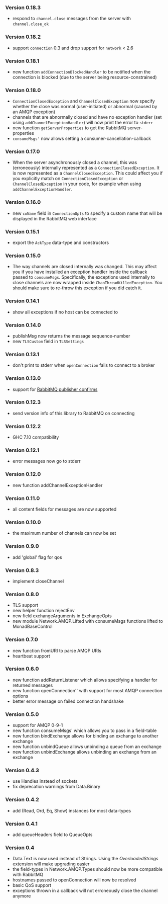 ### Version 0.18.3

* respond to `channel.close` messages from the server with `channel.close_ok`

### Version 0.18.2

* support `connection` 0.3 and drop support for `network` < 2.6

### Version 0.18.1

* new function `addConnectionBlockedHandler` to be notified when the connection is blocked (due to the server being resource-constrained)

### Version 0.18.0

* `ConnectionClosedException` and `ChannelClosedException` now specify whether the close was normal (user-initiated) or abnormal (caused by an AMQP exception)
* channels that are abnormally closed and have no exception handler (set using `addChannelExceptionHandler`) will now print the error to `stderr`
* new function `getServerProperties` to get the RabbitMQ server-properties
* `consumeMsgs'` now allows setting a consumer-cancellation-callback

### Version 0.17.0

* When the server asynchronously closed a channel, this was (erroneously) internally represented as a `ConnectionClosedException`. It is now represented as a `ChannelClosedException`. This could affect you if you explicitly match on `ConnectionClosedException` or `ChannelClosedException` in your code, for example when using `addChannelExceptionHandler`.

### Version 0.16.0

* new `coName` field in `ConnectionOpts` to specify a custom name that will be displayed in the RabbitMQ web interface

### Version 0.15.1

* export the `AckType` data-type and constructors

### Version 0.15.0

* The way channels are closed internally was changed. This may affect you if you have installed an exception handler inside the callback passed to `consumeMsgs`. Specifically, the exceptions used internally to close channels are now wrapped inside `ChanThreadKilledException`. You should make sure to re-throw this exception if you did catch it.

### Version 0.14.1

* show all exceptions if no host can be connected to

### Version 0.14.0

* publishMsg now returns the message sequence-number
* new `TLSCustom` field in `TLSSettings`

### Version 0.13.1

* don't print to stderr when `openConnection` fails to connect to a broker

### Version 0.13.0

* support for [RabbitMQ publisher confirms](http://www.rabbitmq.com/confirms.html)

### Version 0.12.3

* send version info of this library to RabbitMQ on connecting

### Version 0.12.2

* GHC 7.10 compatibility

### Version 0.12.1

* error messages now go to stderr

### Version 0.12.0

* new function addChannelExceptionHandler

### Version 0.11.0

* all content fields for messages are now supported

### Version 0.10.0

* the maximum number of channels can now be set

### Version 0.9.0

* add 'global' flag for qos

### Version 0.8.3

* implement closeChannel

### Version 0.8.0

* TLS support
* new helper function rejectEnv
* new field exchangeArguments in ExchangeOpts
* new module Network.AMQP.Lifted with consumeMsgs functions lifted to MonadBaseControl

### Version 0.7.0

* new function fromURI to parse AMQP URIs
* heartbeat support

### Version 0.6.0

* new function addReturnListener which allows specifying a handler for returned messages
* new function openConnection'' with support for most AMQP connection options
* better error message on failed connection handshake

### Version 0.5.0

* support for AMQP 0-9-1
* new function consumeMsgs' which allows you to pass in a field-table
* new function bindExchange allows for binding an exchange to another exchange
* new function unbindQueue allows unbinding a queue from an exchange
* new function unbindExchange allows unbinding an exchange from an exchange

### Version 0.4.3

* use Handles instead of sockets
* fix deprecation warnings from Data.Binary

### Version 0.4.2

* add (Read, Ord, Eq, Show) instances for most data-types

### Version 0.4.1

* add queueHeaders field to QueueOpts

### Version 0.4

* Data.Text is now used instead of Strings. Using the _OverloadedStrings_ extension will make upgrading easier
* the field-types in Network.AMQP.Types should now be more compatible with RabbitMQ
* hostnames passed to openConnection will now be resolved
* basic QoS support
* exceptions thrown in a callback will not erroneously close the channel anymore
